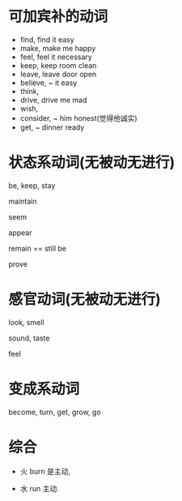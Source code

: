 # 可加宾补的动词

- find, find it easy
- make, make me happy
- feel, feel it necessary
- keep, keep room clean
- leave, leave door open
- believe, ~ it easy
- think, 
- drive, drive me mad
- wish,
- consider, ~ him honest(觉得他诚实)
- get, ~ dinner ready



# 状态系动词(无被动无进行)

be, keep,  stay

maintain

seem

appear

remain == still be

prove

# 感官动词(无被动无进行)

look, smell

sound, taste

feel

# 变成系动词

become, turn, get, grow, go



# 综合

- 火 burn 是主动, 

- 水 run 主动.


